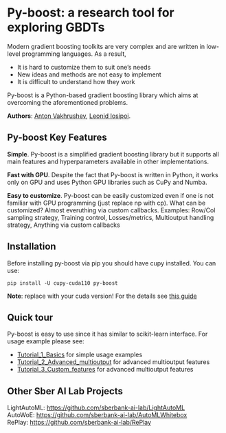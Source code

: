 # Py-boost: a research tool for exploring GBDTs

Modern gradient boosting toolkits are very complex and are written in low-level programming languages. As a result,

* It is hard to customize them to suit one’s needs 
* New ideas and methods are not easy to implement
* It is difficult to understand how they work

Py-boost is a Python-based gradient boosting library which aims at overcoming the aforementioned problems. 

**Authors**: [Anton Vakhrushev](https://kaggle.com/btbpanda), [Leonid Iosipoi](http://iosipoi.com/).


## Py-boost Key Features

**Simple**. Py-boost is a simplified gradient boosting library but it supports all main features and hyperparameters available in other implementations.

**Fast with GPU**. Despite the fact that Py-boost is written in Python, it works only on GPU and uses Python GPU libraries such as CuPy and Numba.

**Easy to customize**. Py-boost can be easily customized even if one is not familiar with GPU programming (just replace np with cp).  What can be customized? Almost everuthing via custom callbacks. Examples: Row/Col sampling strategy, Training control, Losses/metrics, Multioutput handling strategy, Anything via custom callbacks


## Installation

Before installing py-boost via pip you should have cupy installed. You can use:

`pip install -U cupy-cuda110 py-boost`

**Note**: replace with your cuda version! For the details see [this guide](https://docs.cupy.dev/en/stable/install.html)


## Quick tour

Py-boost is easy to use since it has similar to scikit-learn interface. For usage example please see:

* [Tutorial_1_Basics](https://github.com/sberbank-ai-lab/Py-Boost/blob/master/Tutorial_1_Basics.ipynb) for simple usage examples
* [Tutorial_2_Advanced_multioutput](https://github.com/sberbank-ai-lab/Py-Boost/blob/master/Tutorial_2_Advanced_multioutput.ipynb) for advanced multioutput features
* [Tutorial_3_Custom_features](https://github.com/sberbank-ai-lab/Py-Boost/blob/master/Tutorial_3_Custom_features.ipynb) for advanced multioutput features



## Other Sber AI Lab Projects
LightAutoML: https://github.com/sberbank-ai-lab/LightAutoML  
AutoWoE: https://github.com/sberbank-ai-lab/AutoMLWhitebox  
RePlay: https://github.com/sberbank-ai-lab/RePlay  


